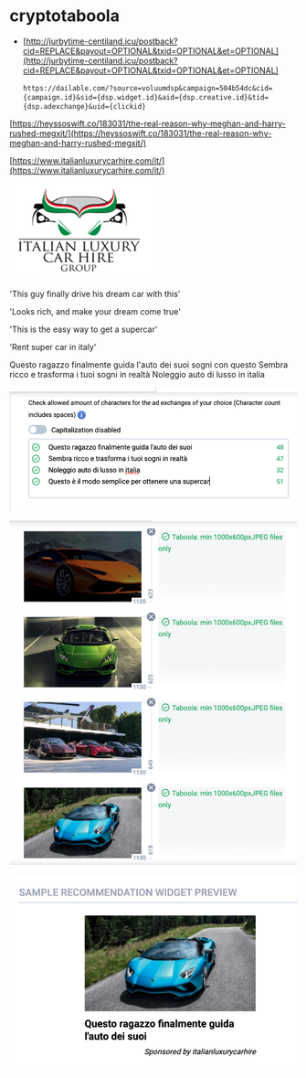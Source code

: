 # cryptotaboola

* [http://jurbytime-centiland.icu/postback?cid=REPLACE&payout=OPTIONAL&txid=OPTIONAL&et=OPTIONAL](http://jurbytime-centiland.icu/postback?cid=REPLACE&payout=OPTIONAL&txid=OPTIONAL&et=OPTIONAL)

  ```text
  https://dailable.com/?source=voluumdsp&campaign=504b54dc&cid={campaign.id}&sid={dsp.widget.id}&aid={dsp.creative.id}&tid={dsp.adexchange}&uid={clickid}
  ```

[https://heyssoswift.co/183031/the-real-reason-why-meghan-and-harry-rushed-megxit/](https://heyssoswift.co/183031/the-real-reason-why-meghan-and-harry-rushed-megxit/)

[https://www.italianluxurycarhire.com/it/](https://www.italianluxurycarhire.com/it/)

![Screen Shot 2020-01-21 at 3.44.49 PM.png](https://raw.githubusercontent.com/blackhatflow/storage/master/2020/01/21-15-44-52-Screen%20Shot%202020-01-21%20at%203.44.49%20PM.png)

'This guy finally drive his dream car with this'

'Looks rich, and make your dream come true'

'This is the easy way to get a supercar'

'Rent super car in italy'

Questo ragazzo finalmente guida l'auto dei suoi sogni con questo Sembra ricco e trasforma i tuoi sogni in realtà Noleggio auto di lusso in italia

![Screen Shot 2020-01-21 at 3.42.43 PM.png](https://raw.githubusercontent.com/blackhatflow/storage/master/2020/01/21-15-42-45-Screen%20Shot%202020-01-21%20at%203.42.43%20PM.png)

![Screen Shot 2020-01-21 at 3.42.48 PM.png](https://raw.githubusercontent.com/blackhatflow/storage/master/2020/01/21-15-42-51-Screen%20Shot%202020-01-21%20at%203.42.48%20PM.png)

![Screen Shot 2020-01-21 at 3.46.10 PM.png](https://raw.githubusercontent.com/blackhatflow/storage/master/2020/01/21-15-46-14-Screen%20Shot%202020-01-21%20at%203.46.10%20PM.png)

